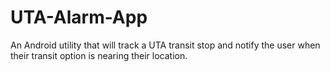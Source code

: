 # UTA-Alarm-App
An Android utility that will track a UTA transit stop and notify the user when their transit option is nearing their location.
